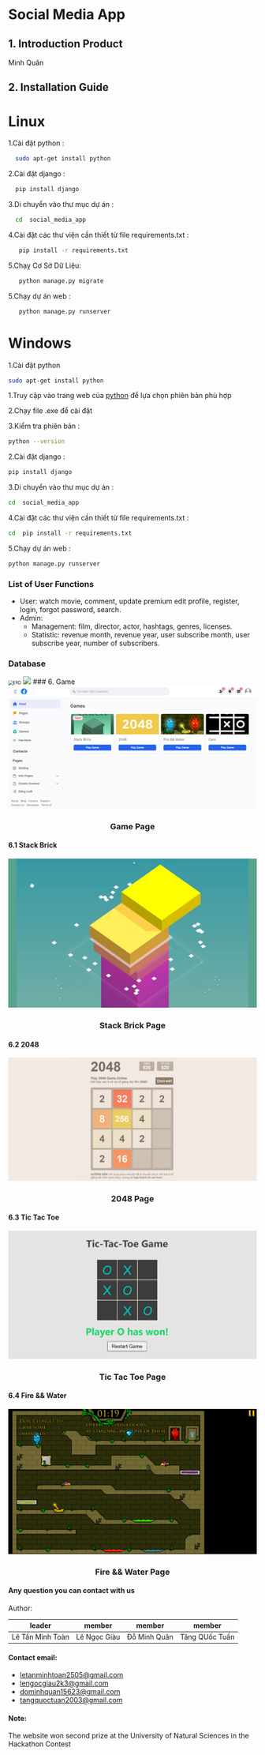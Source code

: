 # Social Media App
## 1. Introduction Product

Minh Quân

## 2. Installation Guide

# Linux

1.Cài đặt python : 
 ```bash
   sudo apt-get install python 
   ```

2.Cài đặt django : 
 ```bash
   pip install django 
   ```

3.Di chuyển vào thư mục dự án : 

 ```bash
   cd  social_media_app
   ```

4.Cài đặt các thư viện cần thiết từ file requirements.txt : 

```bash
   pip install -r requirements.txt
   ```
5.Chạỵ Cơ Sở Dữ Liệu: 
```bash
   python manage.py migrate
   ```

5.Chạy dự án web : 
```bash
   python manage.py runserver
   ```



# Windows
1.Cài đặt python
```bash
sudo apt-get install python 
```

1.Truy cập vào trang web của [python](https://www.python.org/downloads/) để lựa chọn phiên bản phù hợp
    
   2.Chạy file .exe để cài đặt
   
   3.Kiểm tra phiên bản : 
   ```bash
   python --version 
   ```
   
   
2.Cài đặt django : 
```bash
pip install django
```


3.Di chuyển vào thư mục dự án :
```bash
cd  social_media_app
```

4.Cài đặt các thư viện cần thiết từ file requirements.txt : 
```bash
cd  pip install -r requirements.txt
```

5.Chạy dự án web :
```bash
python manage.py runserver
```



### List of User Functions

- User: watch movie, comment, update premium edit profile, register, login, forgot password, search.
- Admin: 
    - Management: film, director, actor, hashtags, genres, licenses.
    - Statistic: revenue month, revenue year, user subscribe month, user subscribe year, number of subscribers.

### Database

<img src="so\source\ERD.png" style="zoom:60%;" alt ="ERD"/>
<img src="SOCIAL_MEDIA_APP\asset"/>
### 6. Game
<img src="game.jpg" style="zoom:60%" alt="game"/>
<h3 align="center">Game Page</h3>

#### 6.1 Stack Brick


<img src="game_star.jpg" style="zoom:60%" alt="game"/>
<h3 align="center">Stack Brick Page</h3>

#### 6.2 2048

<img src="2048.jpg" style="zoom:60%" alt="usecase" />
<h3 align="center">2048 Page</h3>

#### 6.3 Tic Tac Toe

<img src="TicTacToe.jpg" style="zoom:60%" alt="usecase" />
<h3 align="center">Tic Tac Toe Page</h3>

#### 6.4 Fire && Water

<img src="game_fire.jpg" style="zoom:60%" alt="usecase" />
<h3 align="center">Fire && Water Page</h3>

#### Any question you can contact with us


Author:

| leader                | member       | member         | member         |
|-----------------------|--------------|----------------|----------------|
|Lê Tấn Minh Toàn       | Lê Ngọc Giàu | Đỗ Minh Quân   | Tăng QUốc Tuấn |


#### Contact email:
- [letanminhtoan2505@gmail.com](mailto:letanminhtoan2505@gmail.com)
- [lengocgiau2k3@gmail.com](mailto:lengocgiau2k3@gmail.com)
- [dominhquan15623@gmail.com](mailto:dominhquan15623@gmail.com)
- [tangquoctuan2003@gmail.com](mailto:tangquoctuan2003@gmail.com)


#### Note:
The website won second prize at the University of Natural Sciences in the Hackathon Contest



[def]: ocial_media_app\asset\game